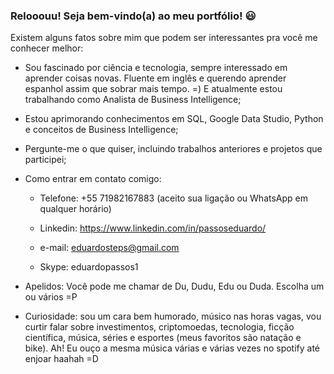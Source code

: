### Relooouu! Seja bem-vindo(a) ao meu portfólio! 😃
Existem alguns fatos sobre mim que podem ser interessantes pra você me conhecer melhor:

- Sou fascinado por ciência e tecnologia, sempre interessado em aprender coisas novas. Fluente em inglês e querendo aprender espanhol assim que sobrar mais tempo. =) E atualmente estou trabalhando como Analista de Business Intelligence;

- Estou aprimorando conhecimentos em SQL, Google Data Studio, Python e conceitos de Business Intelligence;

- Pergunte-me o que quiser, incluindo trabalhos anteriores e projetos que participei;

- Como entrar em contato comigo:

  * Telefone: +55 71982167883 (aceito sua ligação ou WhatsApp em qualquer horário)
  
  * Linkedin: https://www.linkedin.com/in/passoseduardo/
  
  * e-mail: eduardosteps@gmail.com
  
  * Skype: eduardopassos1
    
- Apelidos: Você pode me chamar de Du, Dudu, Edu ou Duda. Escolha um ou vários =P

- Curiosidade: sou um cara bem humorado, músico nas horas vagas, vou curtir falar sobre investimentos, criptomoedas, tecnologia, ficção científica, música, séries e esportes (meus favoritos são natação e bike). Ah! Eu ouço a mesma música várias e várias vezes no spotify até enjoar haahah =D
